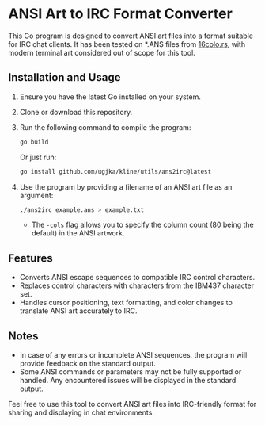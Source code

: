 # ANSI Art to IRC Format Converter

This Go program is designed to convert ANSI art files into a format suitable for IRC chat clients. It has been tested on *.ANS files from [16colo.rs](https://16colo.rs/), with modern terminal art considered out of scope for this tool.

## Installation and Usage
1. Ensure you have the latest Go installed on your system.
2. Clone or download this repository.
3. Run the following command to compile the program:
   ```bash
   go build
   ```

    Or just run:
    ```bash
    go install github.com/ugjka/kline/utils/ans2irc@latest
    ```

4. Use the program by providing a filename of an ANSI art file as an argument:
   ```bash
   ./ans2irc example.ans > example.txt
   ```
   - The `-cols` flag allows you to specify the column count (80 being the default) in the ANSI artwork.

## Features
- Converts ANSI escape sequences to compatible IRC control characters.
- Replaces control characters with characters from the IBM437 character set.
- Handles cursor positioning, text formatting, and color changes to translate ANSI art accurately to IRC.

## Notes
- In case of any errors or incomplete ANSI sequences, the program will provide feedback on the standard output.
- Some ANSI commands or parameters may not be fully supported or handled. Any encountered issues will be displayed in the standard output.

Feel free to use this tool to convert ANSI art files into IRC-friendly format for sharing and displaying in chat environments.

